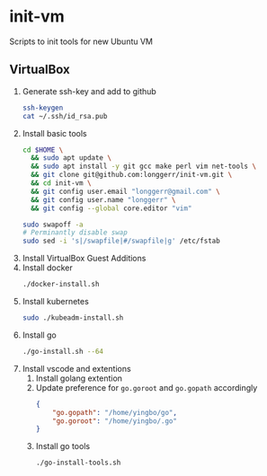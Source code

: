 # init-vm
Scripts to init tools for new Ubuntu VM

## VirtualBox

1. Generate ssh-key and add to github
    ```sh
    ssh-keygen
    cat ~/.ssh/id_rsa.pub
    ```
1. Install basic tools
    ```sh
    cd $HOME \
      && sudo apt update \
      && sudo apt install -y git gcc make perl vim net-tools \
      && git clone git@github.com:longgerr/init-vm.git \
      && cd init-vm \
      && git config user.email "longgerr@gmail.com" \
      && git config user.name "longgerr" \
      && git config --global core.editor "vim" 

    sudo swapoff -a
    # Perminantly disable swap
    sudo sed -i 's|/swapfile|#/swapfile|g' /etc/fstab
    ```
1. Install VirtualBox Guest Additions
1. Install docker
    ```sh
    ./docker-install.sh
    ```
1. Install kubernetes
    ```sh
    sudo ./kubeadm-install.sh
    ```
1. Install go
    ```sh
    ./go-install.sh --64
    ```
1. Install vscode and extentions
    1. Install golang extention
    1. Update preference for `go.goroot` and `go.gopath` accordingly
        ```json
        {
            "go.gopath": "/home/yingbo/go",
            "go.goroot": "/home/yingbo/.go"
        }
        ```
    1. Install go tools
        ```bash
        ./go-install-tools.sh
        ```